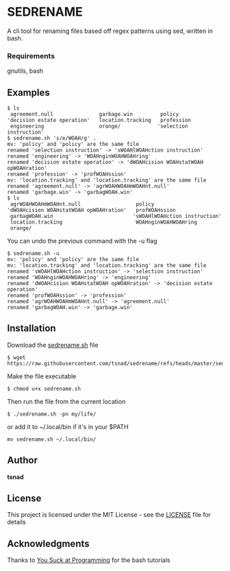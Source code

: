 
# SEDRENAME

A cli tool for renaming files based off regex patterns using sed, written in bash.

### Requirements

gnutils, bash

## Examples

```
$ ls
 agreement.null               garbage.win         policy
'decision estate operation'   location.tracking   profession
 engineering                  orange/            'selection instruction'
$ sedrename.sh 's/e/WOAH/g' .
mv: 'policy' and 'policy' are the same file
renamed 'selection instruction' -> 'sWOAHlWOAHction instruction'
renamed 'engineering' -> 'WOAHnginWOAHWOAHring'
renamed 'decision estate operation' -> 'dWOAHcision WOAHstatWOAH opWOAHration'
renamed 'profession' -> 'profWOAHssion'
mv: 'location.tracking' and 'location.tracking' are the same file
renamed 'agreement.null' -> 'agrWOAHWOAHmWOAHnt.null'
renamed 'garbage.win' -> 'garbagWOAH.win'
$ ls
 agrWOAHWOAHmWOAHnt.null                  policy
'dWOAHcision WOAHstatWOAH opWOAHration'   profWOAHssion
 garbagWOAH.win                          'sWOAHlWOAHction instruction'
 location.tracking                        WOAHnginWOAHWOAHring
 orange/
```

You can undo the previous command with the -u flag

```
$ sedrename.sh -u 
mv: 'policy' and 'policy' are the same file
mv: 'location.tracking' and 'location.tracking' are the same file
renamed 'sWOAHlWOAHction instruction' -> 'selection instruction'
renamed 'WOAHnginWOAHWOAHring' -> 'engineering'
renamed 'dWOAHcision WOAHstatWOAH opWOAHration' -> 'decision estate operation'
renamed 'profWOAHssion' -> 'profession'
renamed 'agrWOAHWOAHmWOAHnt.null' -> 'agreement.null'
renamed 'garbagWOAH.win' -> 'garbage.win'
```

## Installation

Download the [sedrename.sh](sedrename.sh) file

```
$ wget https://raw.githubusercontent.com/tsnad/sedrename/refs/heads/master/sedrename.sh
```

Make the file executable

```
$ chmod u+x sedrename.sh
```

Then run the file from the current location

```
$ ./sedrename.sh -pn my/life/
```

or add it to ~/.local/bin if it's in your $PATH

```
mv sedrename.sh ~/.local/bin/
```


## Author

**tsnad**

## License

This project is licensed under the MIT License - see the [LICENSE](LICENSE) file for details

## Acknowledgments

Thanks to [You Suck at Programming](https://www.youtube.com/@yousuckatprogramming) for the bash tutorials

